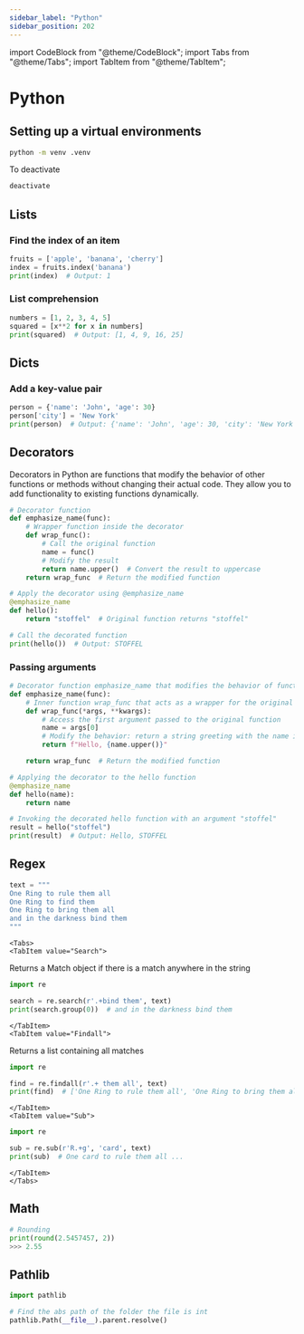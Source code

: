 ```yaml
---
sidebar_label: "Python"
sidebar_position: 202
---
```


import CodeBlock from "@theme/CodeBlock";
import Tabs from "@theme/Tabs";
import TabItem from "@theme/TabItem";

# Python

## Setting up a virtual environments

```bash
python -m venv .venv
```

To deactivate 

```bash
deactivate
```

## Lists

### Find the index of an item

```python
fruits = ['apple', 'banana', 'cherry']
index = fruits.index('banana')
print(index)  # Output: 1
```

### List comprehension

```python
numbers = [1, 2, 3, 4, 5]
squared = [x**2 for x in numbers]
print(squared)  # Output: [1, 4, 9, 16, 25]
```

## Dicts

### Add a key-value pair

```python
person = {'name': 'John', 'age': 30}
person['city'] = 'New York'
print(person)  # Output: {'name': 'John', 'age': 30, 'city': 'New York'}
```

## Decorators

Decorators in Python are functions that modify the behavior of other functions or methods without changing their actual code. They allow you to add functionality to existing functions dynamically.

```python
# Decorator function
def emphasize_name(func):
    # Wrapper function inside the decorator
    def wrap_func():
        # Call the original function
        name = func()
        # Modify the result
        return name.upper()  # Convert the result to uppercase
    return wrap_func  # Return the modified function

# Apply the decorator using @emphasize_name
@emphasize_name
def hello():
    return "stoffel"  # Original function returns "stoffel"

# Call the decorated function
print(hello())  # Output: STOFFEL
```

### Passing arguments

```python
# Decorator function emphasize_name that modifies the behavior of functions
def emphasize_name(func):
    # Inner function wrap_func that acts as a wrapper for the original function
    def wrap_func(*args, **kwargs):
        # Access the first argument passed to the original function
        name = args[0]
        # Modify the behavior: return a string greeting with the name in uppercase
        return f"Hello, {name.upper()}"

    return wrap_func  # Return the modified function

# Applying the decorator to the hello function
@emphasize_name
def hello(name):
    return name

# Invoking the decorated hello function with an argument "stoffel"
result = hello("stoffel")
print(result)  # Output: Hello, STOFFEL
```

## Regex

```python
text = """
One Ring to rule them all
One Ring to find them
One Ring to bring them all
and in the darkness bind them
"""
```

```mdx-code-block
<Tabs>
<TabItem value="Search">
```

Returns a Match object if there is a match anywhere in the string

```python
import re

search = re.search(r'.+bind them', text)
print(search.group(0))  # and in the darkness bind them
```

```mdx-code-block
</TabItem>
<TabItem value="Findall">
```

Returns a list containing all matches

```python
import re

find = re.findall(r'.+ them all', text)
print(find)  # ['One Ring to rule them all', 'One Ring to bring them all']
```

```mdx-code-block
</TabItem>
<TabItem value="Sub">
```

```python
import re

sub = re.sub(r'R.+g', 'card', text)
print(sub)  # One card to rule them all ...
```

```mdx-code-block
</TabItem>
</Tabs>
```

## Math

```python
# Rounding
print(round(2.5457457, 2))
>>> 2.55
```

## Pathlib

```python
import pathlib

# Find the abs path of the folder the file is int
pathlib.Path(__file__).parent.resolve()
```
